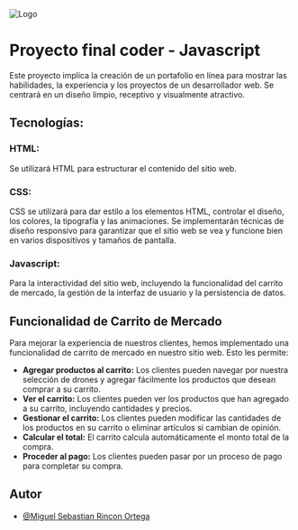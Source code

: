 ![Logo](./assets/spacepro-logo.png)


# Proyecto final coder - Javascript

Este proyecto implica la creación de un portafolio en línea para mostrar las habilidades, la experiencia y los proyectos de un desarrollador web. Se centrará en un diseño limpio, receptivo y visualmente atractivo.

## Tecnologías:

### HTML:
Se utilizará HTML para estructurar el contenido del sitio web.
### CSS:
CSS se utilizará para dar estilo a los elementos HTML, controlar el diseño, los colores, la tipografía y las animaciones.
Se implementarán técnicas de diseño responsivo para garantizar que el sitio web se vea y funcione bien en varios dispositivos y tamaños de pantalla.
### Javascript:
Para la interactividad del sitio web, incluyendo la funcionalidad del carrito de mercado, la gestión de la interfaz de usuario y la persistencia de datos.

## Funcionalidad de Carrito de Mercado

Para mejorar la experiencia de nuestros clientes, hemos implementado una funcionalidad de carrito de mercado en nuestro sitio web. Esto les permite:

* **Agregar productos al carrito:** Los clientes pueden navegar por nuestra selección de drones y agregar fácilmente los productos que desean comprar a su carrito.
* **Ver el carrito:** Los clientes pueden ver los productos que han agregado a su carrito, incluyendo cantidades y precios.
* **Gestionar el carrito:** Los clientes pueden modificar las cantidades de los productos en su carrito o eliminar artículos si cambian de opinión.
* **Calcular el total:** El carrito calcula automáticamente el monto total de la compra.
* **Proceder al pago:** Los clientes pueden pasar por un proceso de pago para completar su compra.


## Autor
- [@Miguel Sebastian Rincon Ortega](https://github.com/miserior/CODERAPP2)